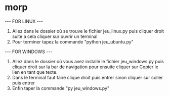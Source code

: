 # morp

--- FOR LINUX ---
1. Allez dans le dossier où se trouve le fichier jeu_linux.py puis cliquer droit suite a cela cliquer sur ouvrir un terminal
2. Pour terminer tapez la commande "python jeu_ubuntu.py"

--- FOR WINDOWS ---
1. Allez dans le dossier où vous avez installé le fichier jeu_windows.py puis cliquer droit sur la bar de navigation pour ensuite cliquer sur Copier le lien en tant que texte.
2. Dans le terminal faut faire clique droit puis entrer sinon cliquer sur coller puis entrer
3. Enfin taper la commande "py jeu_windows.py"
